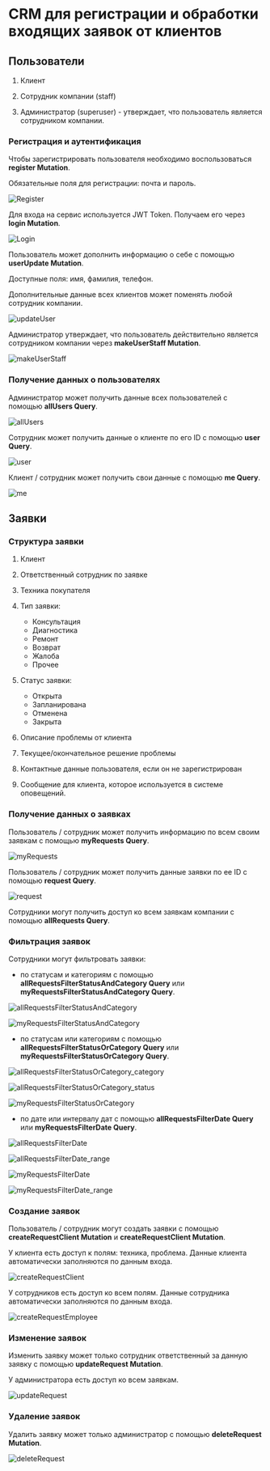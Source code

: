 # CRM для регистрации и обработки входящих заявок от клиентов

## Пользователи

1. Клиент

2. Сотрудник компании (staff)

3. Администратор (superuser) - утверждает, что пользователь является сотрудником компании.

### Регистрация и аутентификация

Чтобы зарегистрировать пользователя необходимо воспользоваться **register Mutation**.

Обязательные поля для регистрации: почта и пароль.

![Register](img/register.png)

Для входа на сервис используется JWT Token. Получаем его через **login Mutation**.

![Login](img/login.png)

Пользователь может дополнить информацию о себе с помощью **userUpdate Mutation**.

Доступные поля: имя, фамилия, телефон.

Дополнительные данные всех клиентов может поменять любой сотрудник компании.

![updateUser](img/updateUser.png)

Администратор утверждает, что пользователь действительно является сотрудником компании через **makeUserStaff Mutation**.

![makeUserStaff](img/makeUserStaff.png)

### Получение данных о пользователях

Администратор может получить данные всех пользователей с помощью **allUsers Query**.

![allUsers](img/allUsers.png)

Сотрудник может получить данные о клиенте по его ID c помощью **user Query**.

![user](img/user.png)

Клиент / сотрудник может получить свои данные с помощью **me Query**.

![me](img/me.png)

## Заявки

### Структура заявки

1. Клиент

2. Ответственный сотрудник по заявке

3. Техника покупателя

4. Тип заявки:

   - Консультация
   - Диагностика
   - Ремонт
   - Возврат
   - Жалоба
   - Прочее

5. Статус заявки:

   - Открыта
   - Запланирована
   - Отменена
   - Закрыта

6. Описание проблемы от клиента

7. Текущее/окончательное решение проблемы

8. Контактные данные пользователя, если он не зарегистрирован

9. Сообщение для клиента, которое используется в системе оповещений.

### Получение данных о заявках

Пользователь / сотрудник может получить информацию по всем своим заявкам с помощью **myRequests Query**.

![myRequests](img/myRequests.png)

Пользователь / сотрудник может получить данные заявки по ее ID с помощью **request Query**.

![request](img/request.png)

Сотрудники могут получить доступ ко всем заявкам компании с помощью **allRequests Query**.

### Фильтрация заявок

Сотрудники могут фильтровать заявки:

- по статусам и категориям с помощью **allRequestsFilterStatusAndCategory Query** или **myRequestsFilterStatusAndCategory Query**.

![allRequestsFilterStatusAndCategory](img/allRequestsFilterStatusAndCategory.png)

![myRequestsFilterStatusAndCategory](img/myRequestsFilterStatusAndCategory.png)

- по статусам или категориям с помощью **allRequestsFilterStatusOrCategory Query** или **myRequestsFilterStatusOrCategory Query**.

![allRequestsFilterStatusOrCategory_category](img/allRequestsFilterStatusOrCategory_category.png)

![allRequestsFilterStatusOrCategory_status](img/allRequestsFilterStatusOrCategory_status.png)

![myRequestsFilterStatusOrCategory](img/myRequestsFilterStatusOrCategory.png)

- по дате или интервалу дат с помощью **allRequestsFilterDate Query** или **myRequestsFilterDate Query**.

![allRequestsFilterDate](img/allRequestsFilterDate.png)

![allRequestsFilterDate_range](img/allRequestsFilterDate_range.png)

![myRequestsFilterDate](img/myRequestsFilterDate.png)

![myRequestsFilterDate_range](img/myRequestsFilterDate_range.png)

### Создание заявок

Пользователь / сотрудник могут создать заявки с помощью **createRequestClient Mutation** и **createRequestClient Mutation**.

У клиента есть доступ к полям: техника, проблема. Данные клиента автоматически заполняются по данным входа.

![createRequestClient](img/createRequestClient.png)

У сотрудников есть доступ ко всем полям. Данные сотрудника автоматически заполняются по данным входа.

![createRequestEmployee](img/createRequestEmployee.png)

### Изменение заявок

Изменить заявку может только сотрудник ответственный за данную заявку с помощью **updateRequest Mutation**.

У администратора есть доступ ко всем заявкам.

![updateRequest](img/updateRequest.png)

### Удаление заявок

Удалить заявку может только администратор с помощью **deleteRequest Mutation**.

![deleteRequest](img/deleteRequest.png)
